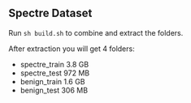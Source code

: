 ## Spectre Dataset

Run `sh build.sh` to combine and extract the folders.

After extraction you will get 4 folders:
  * spectre_train 3.8 GB
  * spectre_test  972 MB
  * benign_train  1.6 GB
  * benign_test   306 MB
